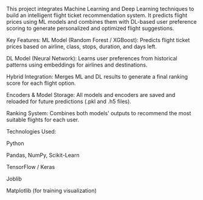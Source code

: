 This project integrates Machine Learning and Deep Learning techniques to build an intelligent flight ticket recommendation system.
It predicts flight prices using ML models and combines them with DL-based user preference scoring to generate personalized and optimized flight suggestions.

Key Features:
ML Model (Random Forest / XGBoost): Predicts flight ticket prices based on airline, class, stops, duration, and days left.

DL Model (Neural Network): Learns user preferences from historical patterns using embeddings for airlines and destinations.

Hybrid Integration: Merges ML and DL results to generate a final ranking score for each flight option.

Encoders & Model Storage: All models and encoders are saved and reloaded for future predictions (.pkl and .h5 files).

Ranking System: Combines both models' outputs to recommend the most suitable flights for each user.

Technologies Used:

Python

Pandas, NumPy, Scikit-Learn

TensorFlow / Keras

Joblib

Matplotlib (for training visualization)
